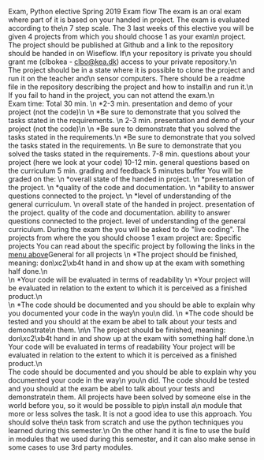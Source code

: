 Exam, Python elective Spring 2019
Exam flow
The exam is an oral exam where part of it is based on your handed in project. The exam is evaluated according to the\n            7 step scale.
The 3 last weeks of this elective you will be given 4 projects from which you should choose 1 as your exam\n            project.
The project should be published at Github and a link to the repository should be handed in on Wiseflow. If\n            your repository is private you should grant me (clbokea - clbo@kea.dk) access to your private repository.\n        
The project should be in a state where it is possible to clone the project and run it on the teacher and\n            sensor computers. There should be a readme file in the repository describing the project and how to install\n            and run it.\n        
If you fail to hand in the project, you can not attend the exam.\n        
Exam time: Total 30 min.
\n            *2-3 min. presentation and demo of your project (not the code)\n                \n                    *Be sure to demonstrate that you solved the tasks stated in the requirements.
\n                2-3 min. presentation and demo of your project (not the code)\n                \n                    *Be sure to demonstrate that you solved the tasks stated in the requirements.\n                    *Be sure to demonstrate that you solved the tasks stated in the requirements.
\n                Be sure to demonstrate that you solved the tasks stated in the requirements.
7-8 min. questions about your project (here we look at your code)
10-12 min. general questions based on the curriculum
5 min. grading and feedback
5 minutes buffer
You will be graded on the:
\n            *overall state of the handed in project.
\n            *presentation of the project.
\n            *quality of the code and documentation.
\n            *ability to answer questions connected to the project.
\n            *level of understanding of the general curriculum.
\n        overall state of the handed in project.
presentation of the project.
quality of the code and documentation.
ability to answer questions connected to the project.
level of understanding of the general curriculum.
During the exam the you will be asked to do "live coding".
The projects from where the you should choose 1 exam project are:
Specific projects
You can read about the specific project by following the links in the <a href="#menu">menu above</a>General for all projects
\n            *The project should be finished, meaning: don\xc2\xb4t hand in and show up at the exam with something half done.\n            
\n            *Your code will be evaluated in terms of readability
\n            *Your project will be evaluated in relation to the extent to which it is perceived as a finished product.\n            
\n            *The code should be documented and you should be able to explain why you documented your code in the way\n                you\n                did.
\n            *The code should be tested and you should at the exam be abel to talk about your tests and demonstrate\n                them.
\n\n        The project should be finished, meaning: don\xc2\xb4t hand in and show up at the exam with something half done.\n            
Your code will be evaluated in terms of readability
Your project will be evaluated in relation to the extent to which it is perceived as a finished product.\n            
The code should be documented and you should be able to explain why you documented your code in the way\n                you\n                did.
The code should be tested and you should at the exam be abel to talk about your tests and demonstrate\n                them.
 All projects have been solved by someone else in the world before you, so it would be possible to pip\n            install a\n            module that more or less solves the task. It is not a good idea to use this approach. You should solve the\n            task from scratch and use the python techniques you learned during this semester.\n            On the other hand it is fine to use the build in modules that we used during this semester, and it can also make sense in some cases to use 3rd party modules.
